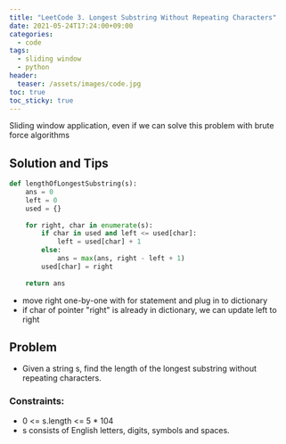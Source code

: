 ```yaml
---
title: "LeetCode 3. Longest Substring Without Repeating Characters"
date: 2021-05-24T17:24:00+09:00
categories:
  - code
tags:
  - sliding window
  - python
header:
  teaser: /assets/images/code.jpg
toc: true
toc_sticky: true
---
```

Sliding window application, even if we can solve this problem with brute force algorithms

## Solution and Tips
```python
def lengthOfLongestSubstring(s):
    ans = 0
    left = 0
    used = {}
    
    for right, char in enumerate(s):
        if char in used and left <= used[char]:
            left = used[char] + 1
        else:
            ans = max(ans, right - left + 1)
        used[char] = right
        
    return ans
```

* move right one-by-one with for statement and plug in to dictionary
* if char of pointer "right" is already in dictionary, we can update left to right 

## Problem
* Given a string s, find the length of the longest substring without repeating characters.

### Constraints:
* 0 <= s.length <= 5 * 104
* s consists of English letters, digits, symbols and spaces.